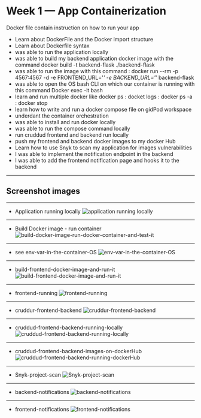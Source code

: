 # Week 1 — App Containerization

Docker file contain  instruction on how to run your app 
- Learn about DockerFile and the Docker import structure
- Learn about Dockerfile syntax
- was able to run the application locally 
- was able to build my backend application docker image with the command docker build -t  backend-flask ./backend-flask 
- was able to run the image with this command  : docker  run --rm -p 4567:4567 -d  -e FRONTEND_URL='*'  -e BACKEND_URL='*' backend-flask
- was able to open the OS bash CLI on which our container is running with this command Docker exec -it <dockerImageID> bash
- learn and run multiple docker like docker ps : docket logs : docker ps -a : docker stop 
- learn how to write and run a docker compose file on gidPod workspace
- underdant the container orchestration
- was able to install and run docker locally
- was able to run the compose command locally 
- run cruddud frontend and backend run locally
- push my frontend and backend docker images to my docker Hub
- Learn how to use Snyk to scan my application for images vulnerabilities
- I was able to implement the notification endpoint in the backend
- I was able to add the frontend notification page and hooks it to the backend
 

---
##  Screenshot images
---

- Application running locally
![application running locally](assets/app-running-locally.png)

---

- Build Docker image - run container
![build-docker-image-run-docker-container-and-test-it](assets/build-docker-image-run-docker-container-and-test-it.png)

---

- see env-var-in-the-container-OS
![env-var-in-the-container-OS](assets/env-var-in-the-container-OS.png)

---

- build-frontend-docker-image-and-run-it
![build-frontend-docker-image-and-run-it](assets/build-frontend-docker-image-and-run-it.png)

---

- frontend-running
![frontend-running](assets/frontend-running.png)

---

- cruddur-frontend-backend
![cruddur-frontend-backend](assets/cruddur-frontend-backend.png)

 ---

- cruddud-frontend-backend-running-locally
![cruddud-frontend-backend-running-locally](assets/cruddud-frontend-backend-running-locally.png)
 
---

- cruddud-frontend-backend-images-on-dockerHub
![cruddud-frontend-backend-running-dockerHub](assets/dockerHub.png)
  
---

- Snyk-project-scan
![Snyk-project-scan](assets/Snyk-project-scan.png)

---

- backend-notifications
![backend-notifications](assets/backend-notifications.png)

---

- frontend-notifications
![frontend-notifications](assets/frontend-notification.png)

